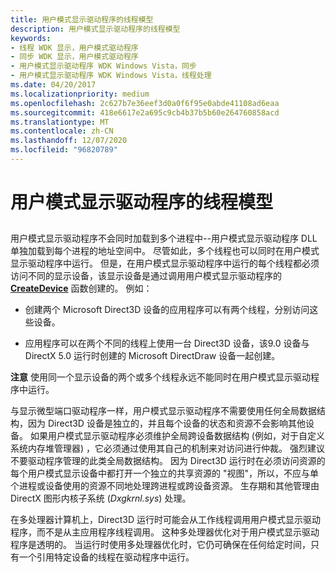```yaml
---
title: 用户模式显示驱动程序的线程模型
description: 用户模式显示驱动程序的线程模型
keywords:
- 线程 WDK 显示，用户模式驱动程序
- 同步 WDK 显示，用户模式驱动程序
- 用户模式显示驱动程序 WDK Windows Vista，同步
- 用户模式显示驱动程序 WDK Windows Vista，线程处理
ms.date: 04/20/2017
ms.localizationpriority: medium
ms.openlocfilehash: 2c627b7e36eef3d0a0f6f95e0abde41108ad6eaa
ms.sourcegitcommit: 418e6617e2a695c9cb4b37b5b60e264760858acd
ms.translationtype: MT
ms.contentlocale: zh-CN
ms.lasthandoff: 12/07/2020
ms.locfileid: "96820789"
---
```

# <a name="threading-model-of-user-mode-display-driver"></a>用户模式显示驱动程序的线程模型


## <span id="ddk_thread_model_of_user_mode_display_driver_gg"></span><span id="DDK_THREAD_MODEL_OF_USER_MODE_DISPLAY_DRIVER_GG"></span>


用户模式显示驱动程序不会同时加载到多个进程中--用户模式显示驱动程序 DLL 单独加载到每个进程的地址空间中。 尽管如此，多个线程也可以同时在用户模式显示驱动程序中运行。 但是，在用户模式显示驱动程序中运行的每个线程都必须访问不同的显示设备，该显示设备是通过调用用户模式显示驱动程序的 [**CreateDevice**](/windows-hardware/drivers/ddi/d3dumddi/nc-d3dumddi-pfnd3dddi_createdevice) 函数创建的。 例如：

-   创建两个 Microsoft Direct3D 设备的应用程序可以有两个线程，分别访问这些设备。

-   应用程序可以在两个不同的线程上使用一台 Direct3D 设备，该9.0 设备与 DirectX 5.0 运行时创建的 Microsoft DirectDraw 设备一起创建。

**注意**   使用同一个显示设备的两个或多个线程永远不能同时在用户模式显示驱动程序中运行。

 

与显示微型端口驱动程序一样，用户模式显示驱动程序不需要使用任何全局数据结构，因为 Direct3D 设备是独立的，并且每个设备的状态和资源不会影响其他设备。 如果用户模式显示驱动程序必须维护全局跨设备数据结构 (例如，对于自定义系统内存堆管理器) ，它必须通过使用其自己的机制来对访问进行仲裁。 强烈建议不要驱动程序管理的此类全局数据结构。 因为 Direct3D 运行时在必须访问资源的每个用户模式显示设备中都打开一个独立的共享资源的 "视图"，所以，不应与单个进程或设备使用的资源不同地处理跨进程或跨设备资源。 生存期和其他管理由 DirectX 图形内核子系统 (*Dxgkrnl.sys*) 处理。

在多处理器计算机上，Direct3D 运行时可能会从工作线程调用用户模式显示驱动程序，而不是从主应用程序线程调用。 这种多处理器优化对于用户模式显示驱动程序是透明的。 当运行时使用多处理器优化时，它仍可确保在任何给定时间，只有一个引用特定设备的线程在驱动程序中运行。

 

